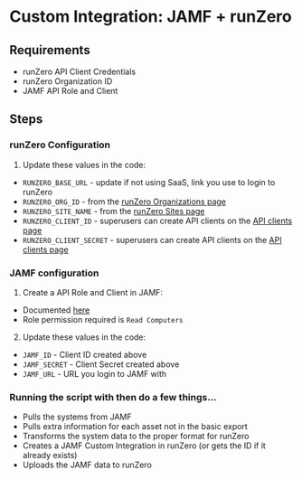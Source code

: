 # Custom Integration: JAMF + runZero

## Requirements

- runZero API Client Credentials
- runZero Organization ID
- JAMF API Role and Client

## Steps

### runZero Configuration

1. Update these values in the code:

- `RUNZERO_BASE_URL` - update if not using SaaS, link you use to login to runZero
- `RUNZERO_ORG_ID` - from the [runZero Organizations page](https://console.runzero.com/organizations)
- `RUNZERO_SITE_NAME` - from the [runZero Sites page](https://console.runzero.com/sites)
- `RUNZERO_CLIENT_ID` - superusers can create API clients on the [API clients page](https://console.runzero.com/account/api/clients)
- `RUNZERO_CLIENT_SECRET` - superusers can create API clients on the [API clients page](https://console.runzero.com/account/api/clients)

### JAMF configuration

1. Create a API Role and Client in JAMF:

- Documented [here](https://learn.jamf.com/bundle/jamf-pro-documentation-current/page/API_Roles_and_Clients.html)
- Role permission required is `Read Computers`

2. Update these values in the code:

- `JAMF_ID` - Client ID created above
- `JAMF_SECRET` - Client Secret created above
- `JAMF_URL` - URL you login to JAMF with

### Running the script with then do a few things...

- Pulls the systems from JAMF
- Pulls extra information for each asset not in the basic export
- Transforms the system data to the proper format for runZero
- Creates a JAMF Custom Integration in runZero (or gets the ID if it already exists)
- Uploads the JAMF data to runZero
